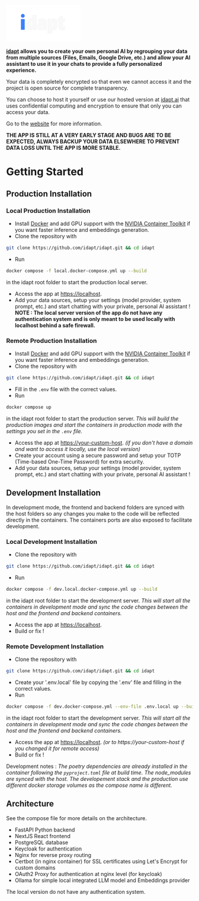 <picture>
  <source media="(prefers-color-scheme: dark)" srcset="./assets/idapt_logo_dark_transparent.png">
  <source media="(prefers-color-scheme: light)" srcset="./assets/idapt_logo_light_transparent.png">
  <img alt="Idapt Logo" src="./assets/idapt_logo_dark_transparent.png" width="200">
</picture>

**[idapt](https://idapt.ai) allows you to create your own personal AI by regrouping your data from multiple sources (Files, Emails, Google Drive, etc.) and allow your AI assistant to use it in your chats to provide a fully personalized experience.**

Your data is completely encrypted so that even we cannot access it and the project is open source for complete transparency.

You can choose to host it yourself or use our hosted version at [idapt.ai](https://idapt.ai) that uses confidential computing and encryption to ensure that only you can access your data.

Go to the [website](https://idapt.ai) for more information.

**THE APP IS STILL AT A VERY EARLY STAGE AND BUGS ARE TO BE EXPECTED, ALWAYS BACKUP YOUR DATA ELSEWHERE TO PREVENT DATA LOSS UNTIL THE APP IS MORE STABLE.**

# Getting Started

## Production Installation

### Local Production Installation

- Install [Docker](https://docs.docker.com/get-started/get-docker/) and add GPU support with the [NVIDIA Container Toolkit](https://docs.nvidia.com/datacenter/cloud-native/container-toolkit/install-guide.html) if you want faster inference and embeddings generation.
- Clone the repository with 
```bash
git clone https://github.com/idapt/idapt.git && cd idapt
```
- Run 
```bash
docker compose -f local.docker-compose.yml up --build
```
in the idapt root folder to start the production local server.
- Access the app at [https://localhost](https://localhost).
- Add your data sources, setup your settings (model provider, system prompt, etc.) and start chatting with your private, personal AI assistant !
**NOTE : The local server version of the app do not have any authentication system and is only meant to be used locally with localhost behind a safe firewall.**

### Remote Production Installation

- Install [Docker](https://docs.docker.com/get-started/get-docker/) and add GPU support with the [NVIDIA Container Toolkit](https://docs.nvidia.com/datacenter/cloud-native/container-toolkit/install-guide.html) if you want faster inference and embeddings generation.
- Clone the repository with 
```bash
git clone https://github.com/idapt/idapt.git && cd idapt
```
- Fill in the `.env` file with the correct values.
- Run 
```bash
docker compose up
```
in the idapt root folder to start the production server.
*This will build the production images and start the containers in production mode with the settings you set in the `.env` file.*
- Access the app at [https://your-custom-host](https://your-custom-host). *(if you don't have a domain and want to access it locally, use the local version)*
- Create your account using a secure password and setup your TOTP (Time-based One-Time Password) for extra security.
- Add your data sources, setup your settings (model provider, system prompt, etc.) and start chatting with your private, personal AI assistant !

## Development Installation

In development mode, the frontend and backend folders are synced with the host folders so any changes you make to the code will be reflected directly in the containers.
The containers ports are also exposed to facilitate development.

### Local Development Installation

- Clone the repository with 
```bash
git clone https://github.com/idapt/idapt.git && cd idapt
```
- Run 
```bash
docker compose -f dev.local.docker-compose.yml up --build
```
in the idapt root folder to start the development server.
*This will start all the containers in development mode and sync the code changes between the host and the frontend and backend containers.*
- Access the app at [https://localhost](https://localhost).
- Build or fix !

### Remote Development Installation

- Clone the repository with 
```bash
git clone https://github.com/idapt/idapt.git && cd idapt
```
- Create your '.env.local' file by copying the '.env' file and filling in the correct values.
- Run 
```bash
docker compose -f dev.docker-compose.yml --env-file .env.local up --build
```
in the idapt root folder to start the development server.
*This will start all the containers in development mode and sync the code changes between the host and the frontend and backend containers.*
- Access the app at [https://localhost](https://localhost). *(or to https://your-custom-host if you changed it for remote access)*
- Build or fix !

Development notes :
*The poetry dependencies are already installed in the container following the `pyproject.toml` file at build time.*
*The node_modules are synced with the host.*
*The developement stack and the production use different docker storage volumes as the compose name is different.*

## Architecture

See the compose file for more details on the architecture.
- FastAPI Python backend
- NextJS React frontend
- PostgreSQL database
- Keycloak for authentication
- Nginx for reverse proxy routing
- Certbot (in nginx container) for SSL certificates using Let's Encrypt for custom domains
- OAuth2 Proxy for authentication at nginx level (for keycloak)
- Ollama for simple local integrated LLM model and Embeddings provider

The local version do not have any authentication system.